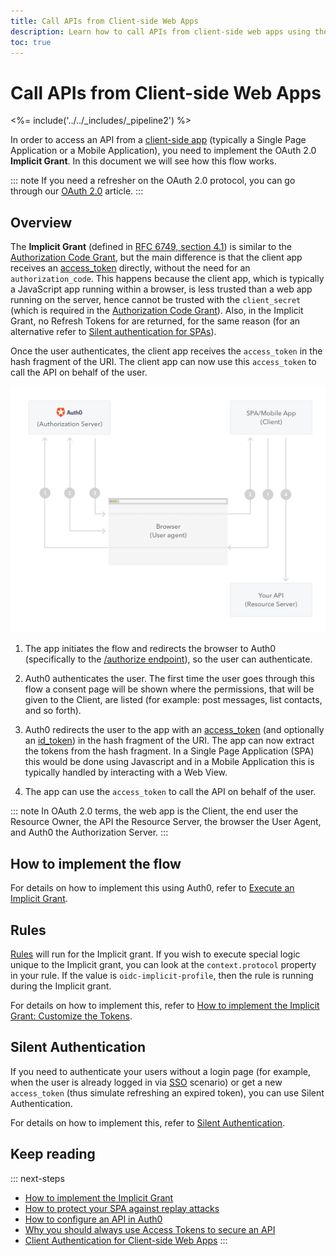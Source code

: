 ```yaml
---
title: Call APIs from Client-side Web Apps
description: Learn how to call APIs from client-side web apps using the OAuth 2.0 Implicit Grant.
toc: true
---
```

# Call APIs from Client-side Web Apps

<%= include('../../_includes/_pipeline2') %>

In order to access an API from a [client-side app](/quickstart/spa) (typically a Single Page Application or a Mobile Application), you need to implement the OAuth 2.0 **Implicit Grant**. In this document we will see how this flow works.

::: note
If you need a refresher on the OAuth 2.0 protocol, you can go through our [OAuth 2.0](/protocols/oauth2) article.
:::

## Overview

The **Implicit Grant** (defined in [RFC 6749, section 4.1](https://tools.ietf.org/html/rfc6749#section-4.2)) is similar to the [Authorization Code Grant](/api-auth/grant/authorization-code), but the main difference is that the client app receives an [access_token](/tokens/access-token) directly, without the need for an `authorization_code`. This happens because the client app, which is typically a JavaScript app running within a browser, is less trusted than a web app running on the server, hence cannot be trusted with the `client_secret` (which is required in the [Authorization Code Grant](/api-auth/grant/authorization-code)). Also, in the Implicit Grant, no Refresh Tokens for are returned, for the same reason (for an alternative refer to [Silent authentication for SPAs](/api-auth/tutorials/silent-authentication)).

Once the user authenticates, the client app receives the `access_token` in the hash fragment of the URI. The client app can now use this `access_token` to call the API on behalf of the user.

![Implicit Grant](/media/articles/api-auth/implicit-grant.png)

 1. The app initiates the flow and redirects the browser to Auth0 (specifically to the [/authorize endpoint](/api/authentication#implicit-grant)), so the user can authenticate.

 1. Auth0 authenticates the user. The first time the user goes through this flow a consent page will be shown where the permissions, that will be given to the Client, are listed (for example: post messages, list contacts, and so forth).

 1. Auth0 redirects the user to the app with an [access_token](/tokens/access-token) (and optionally an [id_token](/tokens/id-token)) in the hash fragment of the URI. The app can now extract the tokens from the hash fragment. In a Single Page Application (SPA) this would be done using Javascript and in a Mobile Application this is typically handled by interacting with a Web View.

 1. The app can use the `access_token` to call the API on behalf of the user.

::: note
In OAuth 2.0 terms, the web app is the Client, the end user the Resource Owner, the API the Resource Server, the browser the User Agent, and Auth0 the Authorization Server.
:::

## How to implement the flow

For details on how to implement this using Auth0, refer to [Execute an Implicit Grant](/api-auth/tutorials/implicit-grant).

## Rules

[Rules](/rules) will run for the Implicit grant. If you wish to execute special logic unique to the Implicit grant, you can look at the `context.protocol` property in your rule. If the value is `oidc-implicit-profile`, then the rule is running during the Implicit grant.

For details on how to implement this, refer to [How to implement the Implicit Grant: Customize the Tokens](/api-auth/tutorials/implicit-grant#optional-customize-the-tokens).

## Silent Authentication

If you need to authenticate your users without a login page (for example, when the user is already logged in via [SSO](/sso) scenario) or get a new `access_token` (thus simulate refreshing an expired token), you can use Silent Authentication.

For details on how to implement this, refer to [Silent Authentication](/api-auth/tutorials/silent-authentication).

## Keep reading

::: next-steps
* [How to implement the Implicit Grant](/api-auth/tutorials/implicit-grant)
* [How to protect your SPA against replay attacks](/api-auth/tutorials/nonce)
* [How to configure an API in Auth0](/apis)
* [Why you should always use Access Tokens to secure an API](/api-auth/why-use-access-tokens-to-secure-apis)
* [Client Authentication for Client-side Web Apps](/client-auth/client-side-web)
:::
